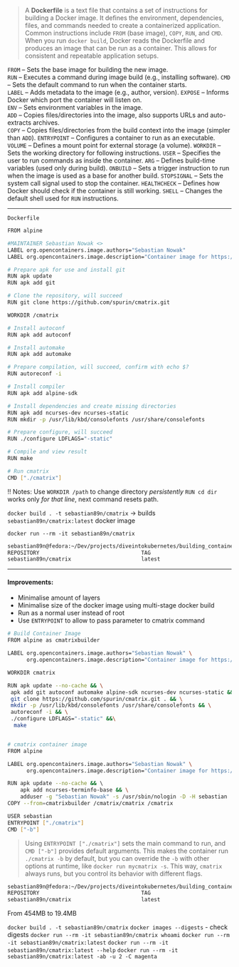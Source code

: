 >A **Dockerfile** is a text file that contains a set of instructions for building a Docker image. It defines the environment, dependencies, files, and commands needed to create a containerized application. Common instructions include `FROM` (base image), `COPY`, `RUN`, and `CMD`. When you run `docker build`, Docker reads the Dockerfile and produces an image that can be run as a container. This allows for consistent and repeatable application setups.

`FROM` – Sets the base image for building the new image.   
`RUN` – Executes a command during image build (e.g., installing software).
`CMD` – Sets the default command to run when the container starts.   
`LABEL` – Adds metadata to the image (e.g., author, version).
`EXPOSE` – Informs Docker which port the container will listen on.    
`ENV` – Sets environment variables in the image.    
`ADD` – Copies files/directories into the image, also supports URLs and auto-extracts archives.    
`COPY` – Copies files/directories from the build context into the image (simpler than `ADD`).
`ENTRYPOINT` – Configures a container to run as an executable.
`VOLUME` – Defines a mount point for external storage (a volume).
`WORKDIR` – Sets the working directory for following instructions.
`USER` – Specifies the user to run commands as inside the container.
`ARG` – Defines build-time variables (used only during build).
`ONBUILD` – Sets a trigger instruction to run when the image is used as a base for another build.
`STOPSIGNAL` – Sets the system call signal used to stop the container.
`HEALTHCHECK` – Defines how Docker should check if the container is still working.
`SHELL` – Changes the default shell used for `RUN` instructions.

---
`Dockerfile`
```bash
FROM alpine

#MAINTAINER Sebastian Nowak <>
LABEL org.opencontainers.image.authors="Sebastian Nowak"
LABEL org.opencontainers.image.description="Container image for https://github.com/abishekvashok/cmatrixe"

# Prepare apk for use and install git
RUN apk update
RUN apk add git

# Clone the repository, will succeed
RUN git clone https://github.com/spurin/cmatrix.git

WORKDIR /cmatrix

# Install autoconf
RUN apk add autoconf

# Install automake
RUN apk add automake

# Prepare compilation, will succeed, confirm with echo $?
RUN autoreconf -i

# Install compiler
RUN apk add alpine-sdk

# Install dependencies and create missing directories
RUN apk add ncurses-dev ncurses-static
RUN mkdir -p /usr/lib/kbd/consolefonts /usr/share/consolefonts

# Prepare configure, will succeed
RUN ./configure LDFLAGS="-static"

# Compile and view result
RUN make

# Run cmatrix
CMD ["./cmatrix"]
```

!! Notes:
Use `WORKDIR /path` to change directory _persistently_
`RUN cd dir` works only _for that line_, next command resets path.

`docker build . -t sebastian89n/cmatrix` -> builds `sebastian89n/cmatrix:latest` docker image

`docker run --rm -it sebastian89n/cmatrix`

```bash
sebastian89n@fedora:~/Dev/projects/diveintokubernetes/building_container/cmatrix$ docker images
REPOSITORY                                TAG                                                                           IMAGE ID       CREATED         SIZE
sebastian89n/cmatrix                      latest                                                                        0a35255e8f4d   3 minutes ago   454MB
```

---
#### **Improvements:**

- Minimalise amount of layers
- Minimalise size of the docker image using multi-stage docker build
- Run as a normal user instead of root
- Use `ENTRYPOINT` to allow to pass parameter to cmatrix command
```bash
# Build Container Image
FROM alpine as cmatrixbuilder

LABEL org.opencontainers.image.authors="Sebastian Nowak" \
      org.opencontainers.image.description="Container image for https://github.com/abishekvashok/cmatrixe"

WORKDIR cmatrix

RUN apk update --no-cache && \
 apk add git autoconf automake alpine-sdk ncurses-dev ncurses-static && \
 git clone https://github.com/spurin/cmatrix.git . && \
 mkdir -p /usr/lib/kbd/consolefonts /usr/share/consolefonts && \
 autoreconf -i && \
 ./configure LDFLAGS="-static" &&\
  make


# cmatrix container image
FROM alpine

LABEL org.opencontainers.image.authors="Sebastian Nowak" \
      org.opencontainers.image.description="Container image for https://github.com/abishekvashok/cmatrixe"

RUN apk update --no-cache && \ 
    apk add ncurses-terminfo-base && \
    adduser -g "Sebastian Nowak" -s /usr/sbin/nologin -D -H sebastian
COPY --from=cmatrixbuilder /cmatrix/cmatrix /cmatrix

USER sebastian
ENTRYPOINT ["./cmatrix"]
CMD ["-b"]
```

>Using `ENTRYPOINT ["./cmatrix"]` sets the main command to run, and `CMD ["-b"]` provides default arguments. This makes the container run `./cmatrix -b` by default, but you can override the `-b` with other options at runtime, like `docker run mycmatrix -s`. This way, `cmatrix` always runs, but you control its behavior with different flags.

```bash
sebastian89n@fedora:~/Dev/projects/diveintokubernetes/building_container/cmatrix$ docker images
REPOSITORY                                TAG                                                                           IMAGE ID       CREATED              SIZE
sebastian89n/cmatrix                      latest                                                                        848d6a41635b   About a minute ago   19.4MB
```

From 454MB to 19.4MB

`docker build . -t sebastian89n/cmatrix`
`docker images --digests` - check digests
`docker run --rm -it sebastian89n/cmatrix whoami`
`docker run --rm -it sebastian89n/cmatrix:latest`
`docker run --rm -it sebastian89n/cmatrix:latest --help`
`docker run --rm -it sebastian89n/cmatrix:latest -ab -u 2 -C magenta`
